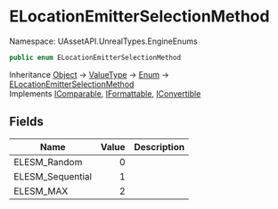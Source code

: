 # ELocationEmitterSelectionMethod

Namespace: UAssetAPI.UnrealTypes.EngineEnums

```csharp
public enum ELocationEmitterSelectionMethod
```

Inheritance [Object](https://docs.microsoft.com/en-us/dotnet/api/system.object) → [ValueType](https://docs.microsoft.com/en-us/dotnet/api/system.valuetype) → [Enum](https://docs.microsoft.com/en-us/dotnet/api/system.enum) → [ELocationEmitterSelectionMethod](./uassetapi.unrealtypes.engineenums.elocationemitterselectionmethod.md)<br>
Implements [IComparable](https://docs.microsoft.com/en-us/dotnet/api/system.icomparable), [IFormattable](https://docs.microsoft.com/en-us/dotnet/api/system.iformattable), [IConvertible](https://docs.microsoft.com/en-us/dotnet/api/system.iconvertible)

## Fields

| Name | Value | Description |
| --- | --: | --- |
| ELESM_Random | 0 |  |
| ELESM_Sequential | 1 |  |
| ELESM_MAX | 2 |  |
